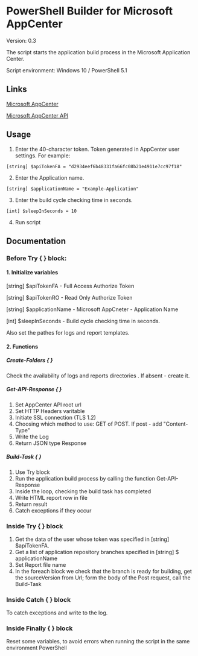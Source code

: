 # PowerShell Builder for Microsoft AppCenter
Version: 0.3

The script starts the application build process in the Microsoft Application Center.

Script environment:  Windows 10 / PowerShell 5.1

## Links
[Microsoft AppCenter](https://appcenter.ms/)

[Microsoft AppCenter API](https://openapi.appcenter.ms/#/)


## Usage
1. Enter the 40-character token. Token generated in AppCenter user settings. For example:
```
[string] $apiTokenFA = "d2934eef6b48331fa66fc08b21e4911e7cc97f18"
```
2. Enter the Application name.
```
[string] $applicationName = "Example-Application"
```
3. Enter the build cycle checking time in seconds.
```
[int] $sleepInSeconds = 10
```
4. Run script

## Documentation

### Before Try { } block:

#### 1. Initialize variables

[string] $apiTokenFA - Full Access Authorize Token

[string] $apiTokenRO - Read Only Authorize Token

[string] $applicationName - Microsoft AppCneter - Application Name

[int] $sleepInSeconds - Build cycle checking time in seconds.

Also set the pathes for logs and report templates.

#### 2. Functions

##### Create-Folders { }

Check the availability of logs and reports directories . If absent - create it.

##### Get-API-Response { }
1. Set AppCenter API root url
2. Set HTTP Headers varitable
3. Initiate SSL connection (TLS 1.2)
4. Choosing which method to use: GET of POST. If post - add "Content-Type"
5. Write the Log
6. Return JSON type Response

##### Build-Task { }
1. Use Try block
2. Run the application build process by calling the function Get-API-Response
3. Inside the loop, checking the build task has completed
4. Write HTML report row in file
5. Return result
6. Catch exceptions if they occur

### Inside Try { } block
1. Get the data of the user whose token was specified in [string] $apiTokenFA.
2. Get a list of application repository branches specified in [string] $ applicationName
3. Set Report file name
4. In the foreach block we check that the branch is ready for building, get the sourceVersion from Url; form the body of the Post request, call the Build-Task

### Inside Catch { } block
To catch exceptions and write to the log.

### Inside Finally { } block
Reset some variables, to avoid errors when running the script in the same environment PowerShell